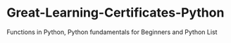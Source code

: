# Great-Learning-Certificates-Python
Functions in Python, Python fundamentals for Beginners and Python List
